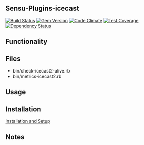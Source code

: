 ## Sensu-Plugins-icecast

[![Build Status](https://travis-ci.org/sensu-plugins/sensu-plugins-icecast.svg?branch=master)](https://travis-ci.org/sensu-plugins/sensu-plugins-icecast)
[![Gem Version](https://badge.fury.io/rb/sensu-plugins-icecast.svg)](http://badge.fury.io/rb/sensu-plugins-icecast)
[![Code Climate](https://codeclimate.com/github/sensu-plugins/sensu-plugins-icecast/badges/gpa.svg)](https://codeclimate.com/github/sensu-plugins/sensu-plugins-icecast)
[![Test Coverage](https://codeclimate.com/github/sensu-plugins/sensu-plugins-icecast/badges/coverage.svg)](https://codeclimate.com/github/sensu-plugins/sensu-plugins-icecast)
[![Dependency Status](https://gemnasium.com/sensu-plugins/sensu-plugins-icecast.svg)](https://gemnasium.com/sensu-plugins/sensu-plugins-icecast)

## Functionality

## Files
 * bin/check-icecast2-alive.rb
 * bin/metrics-icecast2.rb

## Usage

## Installation

[Installation and Setup](https://github.com/sensu-plugins/documentation/blob/master/user_docs/installation_instructions.md)

## Notes
